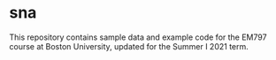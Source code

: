 # sna
This repository contains sample data and example code for the EM797 course at Boston University, updated for the Summer I 2021 term.

